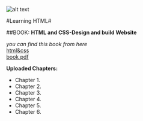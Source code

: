 ![alt text](http://d.gr-assets.com/books/1348805097l/10361330.jpg "logo title text 1")

#Learning HTML#
 
##BOOK:
**HTML and CSS-Design and build Website**


*you can find this book from here*   
[html&css](http://www.htmlandcssbook.com/)  
[book pdf](http://www.aazea.com/book/html-and-css-design-and-build-websites/)  


**Uploaded Chapters:**
* Chapter 1.
* Chapter 2.
* Chapter 3.
* Chapter 4.
* Chapter 5.
* Chapter 6.





